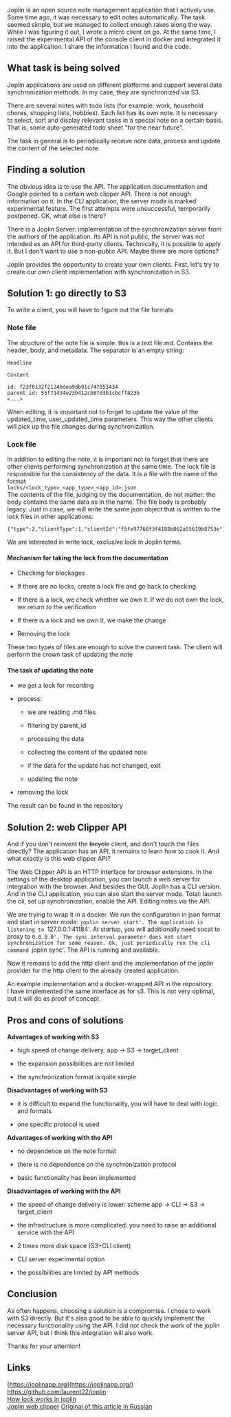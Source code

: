 Joplin is an open source note management application that I actively use. Some time ago, it was necessary to edit notes automatically. The task seemed simple, but we managed to collect enough rakes along the way. While I was figuring it out, I wrote a micro client on go. At the same time, I raised the experimental API of the console client in docker and integrated it into the application. I share the information I found and the code.

## What task is being solved

Joplin applications are used on different platforms and support several data synchronization methods. In my case, they are synchronized via S3.

There are several notes with todo lists (for example: work, household chores, shopping lists, hobbies). Each list has its own note. It is necessary to select, sort and display relevant tasks in a special note on a certain basis. That is, some auto-generated todo sheet "for the near future".

The task in general is to periodically receive note data, process and update the content of the selected note.

## Finding a solution

The obvious idea is to use the API. The application documentation and Google pointed to a certain web clipper API. There is not enough information on it. In the CLI application, the server mode is marked experimental feature. The first attempts were unsuccessful, temporarily postponed. OK, what else is there?

There is a Joplin Server: implementation of the synchronization server from the authors of the application. Its API is not public, the server was not intended as an API for third-party clients. Technically, it is possible to apply it. But I don't want to use a non-public API. Maybe there are more options?

Joplin provides the opportunity to create your own clients. First, let's try to create our own client implementation with synchronization in S3.

## Solution 1: go directly to S3

To write a client, you will have to figure out the file formats

### Note file

The structure of the note file is simple: this is a text file.md. Contains the header, body, and metadata. The separator is an empty string:

```
Headline

Content

id: f23f0132f2124bdea9db91c747853434
parent_id: 55f71434e23b412cb87d3b1cbcff823b
<...>
```

When editing, it is important not to forget to update the value of the updated_time, user_updated_time parameters. This way the other clients will pick up the file changes during synchronization.

### Lock file

In addition to editing the note, it is important not to forget that there are other clients performing synchronization at the same time. The lock file is responsible for the consistency of the data. It is a file with the name of the format  
`locks/<lock_type>_<app_type>_<app_id>.json`  
The contents of the file, judging by the documentation, do not matter: the body contains the same data as in the name. The file body is probably legacy. Just in case, we will write the same json object that is written to the lock files in other applications:

```
{"type":2,"clientType":1,"clientId":"f5fe97768f3f4188b062a55619b8753e"}
```

We are interested in write lock, exclusive lock in Joplin terms.

#### Mechanism for taking the lock from the documentation

- Checking for blockages
    
- If there are no locks, create a lock file and go back to checking
    
- If there is a lock, we check whether we own it. If we do not own the lock, we return to the verification
    
- If there is a lock and we own it, we make the change
    
- Removing the lock
    

These two types of files are enough to solve the current task. The client will perform the crown task of updating the note

#### The task of updating the note

- we get a lock for recording
    
- process:  
    
    - we are reading .md files
        
    - filtering by parent_id
        
    - processing the data
        
    - collecting the content of the updated note
        
    - if the data for the update has not changed, exit
        
    - updating the note
        
- removing the lock
    

The result can be found in the repository

## Solution 2: web Clipper API

And if you don't reinvent the ~~bicycle~~ client, and don't touch the files directly? The application has an API, it remains to learn how to cook it. And what exactly is this web clipper API?

The Web Clipper API is an HTTP interface for browser extensions. In the settings of the desktop application, you can launch a web server for integration with the browser. And besides the GUI, Joplin has a CLI version. And in the CLI application, you can also start the server mode. Total: launch the cli, set up synchronization, enable the API. Editing notes via the API.

We are trying to wrap it in a docker. We run the configuration in json format and start in server mode: `joplin server start'. The application is listening to `127.0.0.1:41184'. At startup, you will additionally need socat to proxy to `0.0.0.0'. The sync.interval parameter does not start synchronization for some reason. Ok, just periodically run the cli command `joplin sync'. The API is running and available.

Now it remains to add the http client and the implementation of the joplin provider for the http client to the already created application.

An example implementation and a docker-wrapped API in the repository.  
I have implemented the same interface as for s3. This is not very optimal, but it will do as proof of concept.

## Pros and cons of solutions

**Advantages of working with S3**

- high speed of change delivery: app -> S3 -> target_client
    
- the expansion possibilities are not limited
    
- the synchronization format is quite simple
    

**Disadvantages of working with S3**

- it is difficult to expand the functionality, you will have to deal with logic and formats
    
- one specific protocol is used
    

**Advantages of working with the API**

- no dependence on the note format
    
- there is no dependence on the synchronization protocol
    
- basic functionality has been implemented
    

**Disadvantages of working with the API**

- the speed of change delivery is lower: scheme app -> CLI -> S3 -> target_client
    
- the infrastructure is more complicated: you need to raise an additional service with the API
    
- 2 times more disk space (S3+CLI client)
    
- CLI server experimental option
    
- the possibilities are limited by API methods
    

## Conclusion

As often happens, choosing a solution is a compromise. I chose to work with S3 directly. But it's also good to be able to quickly implement the necessary functionality using the API. I did not check the work of the joplin server API, but I think this integration will also work.

Thanks for your attention!

## Links

[https://joplinapp.org](https://joplinapp.org/)  
https://github.com/laurent22/joplin  
[How lock works in joplin](https://joplinapp.org/help/dev/spec/sync_lock#acquiring-an-exclusive-lock )  
[Joplin web clipper](https://joplinapp.org/help/apps/clipper)
[Original of this article in Russian](http://web.archive.org/web/20240201064639/https://habr.com/ru/articles/785072/)

